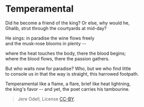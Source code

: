 # Temperamental

Did he become a friend of the king? Or else, why would he,  
Ghalib, strut through the courtyards at mid-day?

He sings: in paradise the wine flows freely  
and the musk-rose blooms in plenty --

where the heat touches the body, there the blood begins;  
where the blood flows, there the passion gathers.

But who waits now for paradise? Who, but we who find little  
to console us in that the way is straight, this harrowed footpath.

Temperamental like a flame, a flare, brief like heat lightning,  
the king's favor -- and yet, the poet carries his tambourine.


>Jere Odell, License [CC-BY](https://creativecommons.org/licenses/by/4.0/).